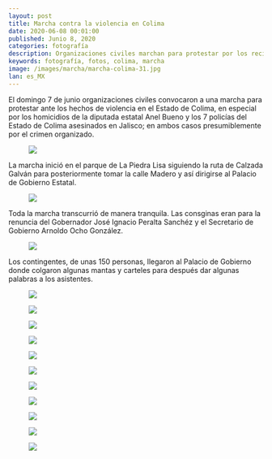 ```yaml
---
layout: post
title: Marcha contra la violencia en Colima
date: 2020-06-08 00:01:00
published: Junio 8, 2020
categories: fotografía
description: Organizaciones civiles marchan para protestar por los recientes hechos de violencia en el Estado de Colima.
keywords: fotografía, fotos, colima, marcha
image: /images/marcha/marcha-colima-31.jpg
lan: es_MX
---
```

El domingo 7 de junio organizaciones civiles convocaron a una marcha para protestar ante los hechos de violencia en el
Estado de Colima, en especial por los homicidios de la diputada estatal Anel Bueno y los 7 policías del Estado de Colima
asesinados en Jalisco; en ambos casos presumiblemente por el crimen organizado.

<div class="gallery">
  <figure>
    <img src="{{ "/images/marcha/marcha-colima-3.jpg"}}" loading="lazy" />
  </figure>
</div>

La marcha inició en el parque de La Piedra Lisa siguiendo la ruta de Calzada Galván para posteriormente tomar la calle
Madero y así dirigirse al Palacio de Gobierno Estatal.

<div class="gallery">
  <figure>
    <img src="{{ "/images/marcha/marcha-colima-6.jpg"}}" loading="lazy" />
  </figure>
</div>

Toda la marcha transcurrió de manera tranquila. Las consginas eran para la renuncia del Gobernador José Ignacio Peralta
Sanchéz y el Secretario de Gobierno Arnoldo Ocho González.

<div class="gallery">
  <figure>
    <img src="{{ "/images/marcha/marcha-colima-7.jpg"}}" loading="lazy" />
  </figure>
</div>

Los contingentes, de unas 150 personas, llegaron al Palacio de Gobierno donde colgaron algunas mantas y carteles para
después dar algunas palabras a los asistentes.

<div class="space-y-2">
  <div class="gallery">
    <div class="gallery-3">
      <figure>
        <img src="{{ "/images/marcha/marcha-colima-9.jpg" }}" loading="lazy" />
      </figure>
      <figure>
        <img src="{{ "/images/marcha/marcha-colima-10.jpg" }}" loading="lazy" />
      </figure>
      <figure>
        <img src="{{ "/images/marcha/marcha-colima-13.jpg" }}" loading="lazy" />
      </figure>
    </div>
    <div class="gallery-2">
      <figure>
        <img src="{{ "/images/marcha/marcha-colima-14.jpg" }}" loading="lazy" />
      </figure>
      <figure>
        <img src="{{ "/images/marcha/marcha-colima-16.jpg" }}" loading="lazy" />
      </figure>
    </div>
  </div>

  <div class="gallery">
    <div class="gallery-2">
      <figure>
        <img src="{{ "/images/marcha/marcha-colima-17.jpg" }}" loading="lazy" />
      </figure>
      <figure>
        <img src="{{ "/images/marcha/marcha-colima-23.jpg" }}" loading="lazy" />
      </figure>
    </div>
    <div class="gallery-3">
      <figure>
        <img src="{{ "/images/marcha/marcha-colima-29.jpg" }}" loading="lazy" />
      </figure>
      <figure>
        <img src="{{ "/images/marcha/marcha-colima-30.jpg" }}" loading="lazy" />
      </figure>
      <figure>
        <img src="{{ "/images/marcha/marcha-colima-34.jpg" }}" loading="lazy" />
      </figure>
    </div>
  </div>

  <div class="gallery">
    <figure class="free aspect-h-5 aspect-w-4 m-0">
      <img src="{{ "/images/marcha/marcha-colima-37.jpg"}}" loading="lazy" />
    </figure>
  </div>
</div>
